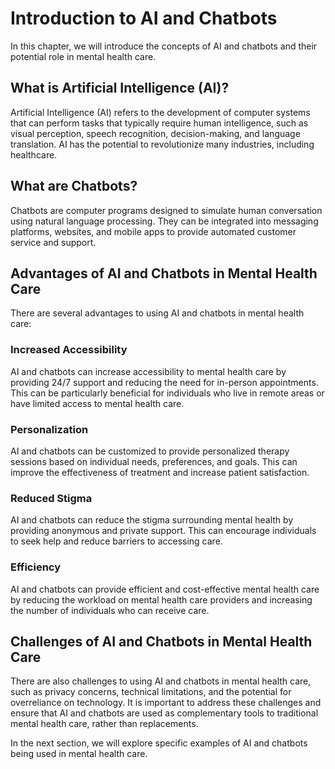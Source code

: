 Introduction to AI and Chatbots
========================================================================================

In this chapter, we will introduce the concepts of AI and chatbots and their potential role in mental health care.

What is Artificial Intelligence (AI)?
-------------------------------------

Artificial Intelligence (AI) refers to the development of computer systems that can perform tasks that typically require human intelligence, such as visual perception, speech recognition, decision-making, and language translation. AI has the potential to revolutionize many industries, including healthcare.

What are Chatbots?
------------------

Chatbots are computer programs designed to simulate human conversation using natural language processing. They can be integrated into messaging platforms, websites, and mobile apps to provide automated customer service and support.

Advantages of AI and Chatbots in Mental Health Care
---------------------------------------------------

There are several advantages to using AI and chatbots in mental health care:

### Increased Accessibility

AI and chatbots can increase accessibility to mental health care by providing 24/7 support and reducing the need for in-person appointments. This can be particularly beneficial for individuals who live in remote areas or have limited access to mental health care.

### Personalization

AI and chatbots can be customized to provide personalized therapy sessions based on individual needs, preferences, and goals. This can improve the effectiveness of treatment and increase patient satisfaction.

### Reduced Stigma

AI and chatbots can reduce the stigma surrounding mental health by providing anonymous and private support. This can encourage individuals to seek help and reduce barriers to accessing care.

### Efficiency

AI and chatbots can provide efficient and cost-effective mental health care by reducing the workload on mental health care providers and increasing the number of individuals who can receive care.

Challenges of AI and Chatbots in Mental Health Care
---------------------------------------------------

There are also challenges to using AI and chatbots in mental health care, such as privacy concerns, technical limitations, and the potential for overreliance on technology. It is important to address these challenges and ensure that AI and chatbots are used as complementary tools to traditional mental health care, rather than replacements.

In the next section, we will explore specific examples of AI and chatbots being used in mental health care.
